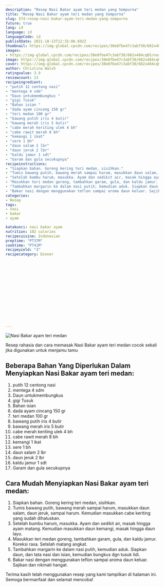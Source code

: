 ```yaml
---
description: "Resep Nasi Bakar ayam teri medan yang Sempurna"
title: "Resep Nasi Bakar ayam teri medan yang Sempurna"
slug: 574-resep-nasi-bakar-ayam-teri-medan-yang-sempurna
future: true
lang: id
language: id
languageCode: id
publishDate: 2021-10-13T12:35:06.692Z 
thumbnail: https://img-global.cpcdn.com/recipes/30e8fbe47c3abf30/682x484cq65/nasi-bakar-ayam-teri-medan-foto-resep-utama.webp
images:
- https://img-global.cpcdn.com/recipes/30e8fbe47c3abf30/682x484cq65/nasi-bakar-ayam-teri-medan-foto-resep-utama.webp
image: https://img-global.cpcdn.com/recipes/30e8fbe47c3abf30/682x484cq65/nasi-bakar-ayam-teri-medan-foto-resep-utama.webp
cover: https://img-global.cpcdn.com/recipes/30e8fbe47c3abf30/682x484cq65/nasi-bakar-ayam-teri-medan-foto-resep-utama.webp
author: Christina Walsh
ratingvalue: 3.9
reviewcount: 13
recipeingredient:
- "putih 12 centong nasi"
- "mentega 4 sdm"
- "Daun untukmembungkus "
- "gigi Tusuk"
- "Bahan isian "
- "dada ayam cincang 150 gr"
- "teri medan 100 gr"
- "bawang putih iris 4 butir"
- "bawang merah iris 5 butir"
- "cabe merah keriting ulek 4 bh"
- "cabe rawit merah 8 bh"
- "kemangi 1 ikat"
- "sere 1 bh"
- "daun salam 2 lbr"
- "daun jeruk 2 lbr"
- "kaldu jamur 1 sdt"
- "Garam dan gula secukupnya"
recipeinstructions:
- "Siapkan bahan. Goreng kering teri medan, sisihkan."
- "Tumis bawang putih, bawang merah sampai harum, masukkan daun salam, daun jeruk, sampai harum. Kemudian masukkan cabe keriting yang sudah dihaluskan."
- "Setelah bumbu harum, masukka. Ayam dan sedikit air, masak hingga ayam matang. Kemudian masukkan daun kemangi, masak hingga daun layu."
- "Masukkan teri medan goreng, tambahkan garam, gula, dan kaldu jamur. Koreksi rasa. Setelah matang angkat."
- "Tambahkan margarin ke dalam nasi putih, kemudian aduk. Siapkan daun, dan tata nasi dan isian, kemudian bungkus dgn tusuk lidi."
- "Bakar nasi dengan menggunakan teflon sampai aroma daun keluar. Sajikan dan nikmati hangat."
categories:
- Resep
tags:
- nasi
- bakar
- ayam

katakunci: nasi bakar ayam 
nutrition: 102 calories
recipecuisine: Indonesian
preptime: "PT37M"
cooktime: "PT41M"
recipeyield: "3"
recipecategory: Dinner


     
    
    
    
    
    
    
    
    
    
    
      
    
---
```



![Nasi Bakar ayam teri medan](https://img-global.cpcdn.com/recipes/30e8fbe47c3abf30/682x484cq65/nasi-bakar-ayam-teri-medan-foto-resep-utama.webp)

Resep rahasia dan cara memasak  Nasi Bakar ayam teri medan cocok sekali jika digunakan untuk menjamu tamu

<!--inarticleads1-->

## Beberapa Bahan Yang Diperlukan Dalam Menyiapkan Nasi Bakar ayam teri medan:

1. putih 12 centong nasi
1. mentega 4 sdm
1. Daun untukmembungkus 
1. gigi Tusuk
1. Bahan isian 
1. dada ayam cincang 150 gr
1. teri medan 100 gr
1. bawang putih iris 4 butir
1. bawang merah iris 5 butir
1. cabe merah keriting ulek 4 bh
1. cabe rawit merah 8 bh
1. kemangi 1 ikat
1. sere 1 bh
1. daun salam 2 lbr
1. daun jeruk 2 lbr
1. kaldu jamur 1 sdt
1. Garam dan gula secukupnya



<!--inarticleads2-->

## Cara Mudah Menyiapkan Nasi Bakar ayam teri medan:

1. Siapkan bahan. Goreng kering teri medan, sisihkan.
1. Tumis bawang putih, bawang merah sampai harum, masukkan daun salam, daun jeruk, sampai harum. Kemudian masukkan cabe keriting yang sudah dihaluskan.
1. Setelah bumbu harum, masukka. Ayam dan sedikit air, masak hingga ayam matang. Kemudian masukkan daun kemangi, masak hingga daun layu.
1. Masukkan teri medan goreng, tambahkan garam, gula, dan kaldu jamur. Koreksi rasa. Setelah matang angkat.
1. Tambahkan margarin ke dalam nasi putih, kemudian aduk. Siapkan daun, dan tata nasi dan isian, kemudian bungkus dgn tusuk lidi.
1. Bakar nasi dengan menggunakan teflon sampai aroma daun keluar. Sajikan dan nikmati hangat.




Terima kasih telah menggunakan resep yang kami tampilkan di halaman ini. Semoga bermanfaat dan selamat mencoba!
